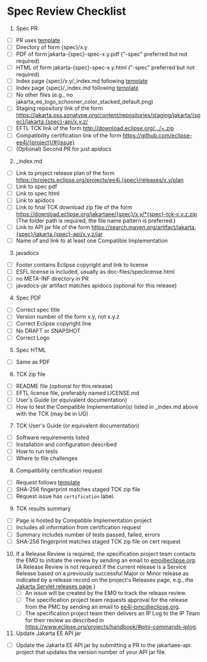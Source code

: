 # Spec Review Checklist

1. Spec PR
  - [ ] PR uses [template](https://github.com/jakartaee/specifications/blob/master/pull_request_template.md)
  - [ ] Directory of form {spec}/x.y
  - [ ] PDF of form jakarta-{spec}-spec-x.y.pdf ("-spec" preferred but not required)
  - [ ] HTML of form jakarta-{spec}-spec-x.y.html ("-spec" preferred but not required)
  - [ ] Index page {spec}/x.y/_index.md following [template](https://github.com/jakartaee/specification-committee/blob/master/spec_page_template.md)
  - [ ] Index page {spec}/_index.md following [template](https://github.com/jakartaee/specification-committee/blob/master/spec_index_template.md)
  - [ ] No other files (e.g., no jakarta_ee_logo_schooner_color_stacked_default.png)
  - [ ] Staging repository link of the form https://jakarta.oss.sonatype.org/content/repositories/staging/jakarta/{spec}/jakarta.{spec}-api/x.y.z/
  - [ ] EFTL TCK link of the form http://download.eclipse.org/.../+.zip
  - [ ] Compatibility certification link of the form https://github.com/eclipse-ee4j/{project}/#{issue}
  - [ ] (Optional) Second PR for just apidocs

2. _index.md
  - [ ] Link to project release plan of the form https://projects.eclipse.org/projects/ee4j.{spec}/releases/x.y/plan
  - [ ] Link to spec pdf
  - [ ] Link to spec html
  - [ ] Link to apidocs
  - [ ] Link to final TCK download zip file of the form https://download.eclipse.org/jakartaee/{spec}/x.y/*{spec}-tck-x.y.z.zip (The folder path is required, the file name pattern is preferred.)
  - [ ] Link to API jar file of the form https://search.maven.org/artifact/jakarta.{spec}/jakarta.{spec}-api/x.y.z/jar
  - [ ] Name of and link to at least one Compatible Implementation

3. javadocs
  - [ ] Footer contains Eclipse copyright and link to license
  - [ ] ESFL license is included, usually as doc-files/speclicense.html
  - [ ] no META-INF directory in PR
  - [ ] javadocs-jar artifact matches apidocs (optional for this release)

4. Spec PDF
  - [ ] Correct spec title
  - [ ] Version number of the form x.y, not x.y.z
  - [ ] Correct Eclipse copyright line
  - [ ] No DRAFT or SNAPSHOT
  - [ ] Correct Logo

5. Spec HTML
  - [ ] Same as PDF

6. TCK zip file
  - [ ] README file (optional for this release)
  - [ ] EFTL license file, preferably named LICENSE.md
  - [ ] User's Guide (or equivalent documentation)
  - [ ] How to test the Compatible Implementation(s) listed in _index.md above with the TCK (may be in UG)

7. TCK User's Guide (or equivalent documentation)
  - [ ] Software requirements listed
  - [ ] Installation and configuration described
  - [ ] How to run tests
  - [ ] Where to file challenges

8. Compatibility certification request
  - [ ] Request follows [template](https://github.com/jakartaee/specification-committee/blob/master/compatibility-certification-request.md)
  - [ ] SHA-256 fingerprint matches staged TCK zip file
  - [ ] Request issue has `certification` label.

9. TCK results summary
  - [ ] Page is hosted by Compatible Implementation project
  - [ ] Includes all information from certification request
  - [ ] Summary includes number of tests passed, failed, errors
  - [ ] SHA-256 fingerprint matches staged TCK zip file on cert request

10. If a Release Review is required, the specification project team contacts the EMO to initiate the review by sending an email to emo@eclipse.org.
    (A Release Review is not required if the current release is a Service Release based on a previously successful Major or Minor
    release as indicated by a release record on the project's Releases page, e.g., the [Jakarta Servlet releases page](https://projects.eclipse.org/projects/ee4j.servlet/reviews).)
    - [ ] An issue will be created by the EMO to track the release review.
    - [ ] The specification project team requests approval for the release from the PMC by sending an email to ee4j-pmc@eclipse.org.
    - [ ] The specification project team then delivers an IP Log to the IP Team for their review as described in https://www.eclipse.org/projects/handbook/#pmi-commands-iplog.

11. Update Jakarta EE API jar
  - [ ] Update the Jakarta EE API jar by submitting a PR to the jakartaee-api project that updates the version number of your API jar file.
